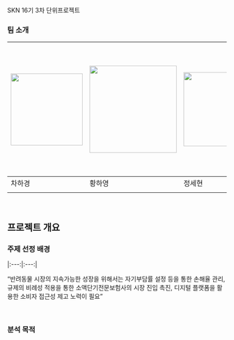 SKN 16기 3차 단위프로젝트

### 팀 소개

| <img src="https://i.namu.wiki/i/yBUlarXaiOUlHnIDDEAtvqGIn_gl9auAY0UB6kzsFd3hjLyUAe_le8z_rUI7DLVxJIp7jHThGGtpQJpGCHfkig.webp" width="165" height="165"> |<img src="https://static.wikia.nocookie.net/kimetsu-no-yaiba-fan/images/4/41/Shinobu_anime_design.png/revision/latest?cb=20201006000955" width="200" height="200"> | <img src="https://i.namu.wiki/i/HbTvNAaTQDJeZgmH8UyOgd9HF2bQ30jgy2gHhmOSqwNphDCS4g3Nw6MO3OTMi84jmwylrle1vpYzJi-xIvu8lg.webp" width="170" height="170"> | <img src="[https://static.wikia.nocookie.net/pure-evil-wiki/images/3/35/MuzanKibutsujiAnime.png/revision/latest?cb=20210919152648](https://i.namu.wiki/i/aJ8BIe4CcPyG7D1qKxbLzIOEwcNKP5RsCmb_POFJ-MbAInDE8dK0XvYVA-3ZvADJKJpey8LtqlhJNTOvrrGq8g.webp)" width="300" height="300"> | <img src="https://i.namu.wiki/i/VcDyzxOl21BA37mCQjUv5B3AeWmSyoWKHbTRfemqLkx3OY67uQdAfX_4F8r11Z21hAcT1ssgTouWQ8Z9vvlXHw.webp" width="170" height="170"> |
|---|---|---|---|---|
|차하경|황하영|정세현|문승현|김나은|
|  |  |  |  |  ||

<br>

## 프로젝트 개요
### 주제 선정 배경
|:---:|:---:|

 
“반려동물 시장의 지속가능한 성장을 위해서는 자기부담률 설정 등을 통한 손해율 관리, 규제의 비례성 적용을 통한 소액단기전문보험사의 시장 진입 촉진, 디지털 플랫폼을 활용한 소비자 접근성 제고 노력이 필요”


<br>

### 분석 목적
<br>



<br>
